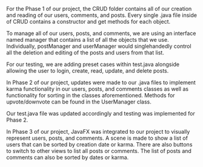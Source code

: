 For the Phase 1 of our project, the CRUD folder contains all of our creation and reading of our users, comments, and posts. Every single .java file inside of CRUD contains a constructor and get methods for each object. 

To manage all of our users, posts, and comments, we are using an interface named manager that contains a list of all the objects that we use. Individually, postManager and userManager would singlehandedly control all the deletion and editing of the posts and users from that list.

For our testing, we are adding preset cases within test.java alongside allowing the user to login, create, read, update, and delete posts.

In Phase 2 of our project, updates were made to our .java files to implement karma functionality in our users, posts, and comments classes as well as functionality for sorting in the classes aforementioned. Methods for upvote/downvote can be found in the UserManager class.

Our test.java file was updated accordingly and testing was implemented for Phase 2.

In Phase 3 of our project, JavaFX was integrated to our project to visually represent users, posts, and comments. A scene is made to show a list of users that can be sorted by creation date or karma. There are also buttons to switch to other views to list all posts or comments. The list of posts and comments can also be sorted by dates or karma.